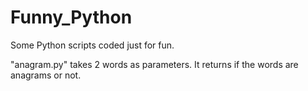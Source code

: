 # Funny_Python
Some Python scripts coded just for fun.

"anagram.py" takes 2 words as parameters. It returns if the words are anagrams or not.
